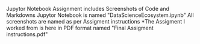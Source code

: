 Jupytor Notebook Assignment includes Screenshots of Code and Markdowns
Jupytor Notebook is named "DataScienceEcosystem.ipynb"
All screenshots are named as per Assigment instructions
*The Assigment I worked from is here in PDF format named "Final Assigment instructions.pdf"

